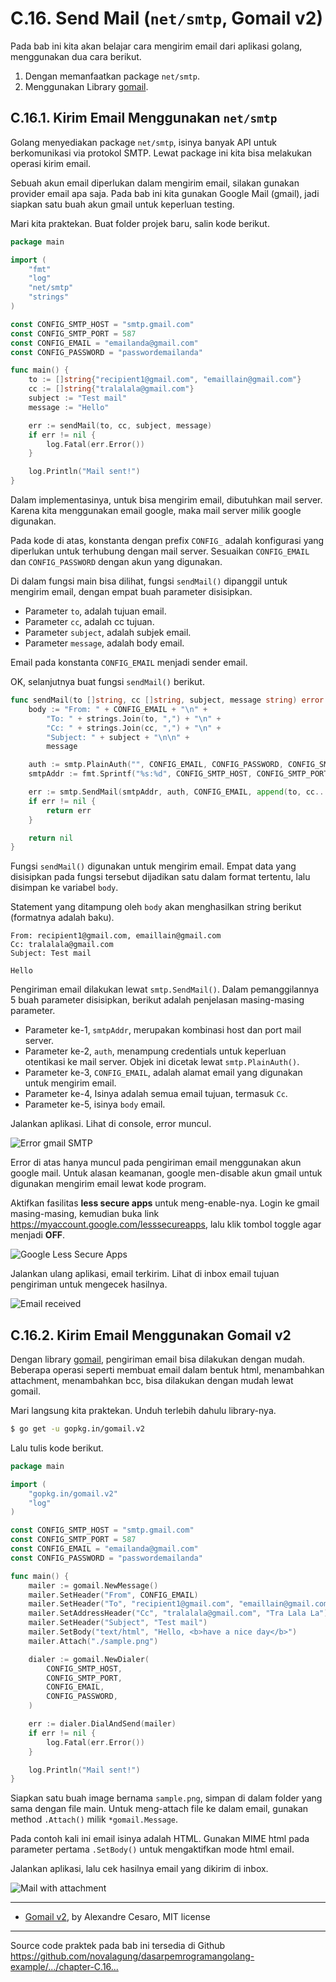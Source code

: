 # C.16. Send Mail (`net/smtp`, Gomail v2)

Pada bab ini kita akan belajar cara mengirim email dari aplikasi golang, menggunakan dua cara berikut.

 1. Dengan memanfaatkan package `net/smtp`.
 2. Menggunakan Library [gomail](https://gopkg.in/gomail.v2).

## C.16.1. Kirim Email Menggunakan `net/smtp`

Golang menyediakan package `net/smtp`, isinya banyak API untuk berkomunikasi via protokol SMTP. Lewat package ini kita bisa melakukan operasi kirim email.

Sebuah akun email diperlukan dalam mengirim email, silakan gunakan provider email apa saja. Pada bab ini kita gunakan Google Mail (gmail), jadi siapkan satu buah akun gmail untuk keperluan testing.

Mari kita praktekan. Buat folder projek baru, salin kode berikut.

```go
package main

import (
    "fmt"
    "log"
    "net/smtp"
    "strings"
)

const CONFIG_SMTP_HOST = "smtp.gmail.com"
const CONFIG_SMTP_PORT = 587
const CONFIG_EMAIL = "emailanda@gmail.com"
const CONFIG_PASSWORD = "passwordemailanda"

func main() {
    to := []string{"recipient1@gmail.com", "emaillain@gmail.com"}
    cc := []string{"tralalala@gmail.com"}
    subject := "Test mail"
    message := "Hello"

    err := sendMail(to, cc, subject, message)
    if err != nil {
        log.Fatal(err.Error())
    }

    log.Println("Mail sent!")
}
```

Dalam implementasinya, untuk bisa mengirim email, dibutuhkan mail server. Karena kita menggunakan email google, maka mail server milik google digunakan.

Pada kode di atas, konstanta dengan prefix `CONFIG_` adalah konfigurasi yang diperlukan untuk terhubung dengan mail server. Sesuaikan `CONFIG_EMAIL` dan `CONFIG_PASSWORD` dengan akun yang digunakan.

Di dalam fungsi main bisa dilihat, fungsi `sendMail()` dipanggil untuk mengirim email, dengan empat buah parameter disisipkan.

 - Parameter `to`, adalah tujuan email.
 - Parameter `cc`, adalah cc tujuan.
 - Parameter `subject`, adalah subjek email.
 - Parameter `message`, adalah body email.

Email pada konstanta `CONFIG_EMAIL` menjadi sender email.

OK, selanjutnya buat fungsi `sendMail()` berikut.

```go
func sendMail(to []string, cc []string, subject, message string) error {
    body := "From: " + CONFIG_EMAIL + "\n" +
        "To: " + strings.Join(to, ",") + "\n" +
        "Cc: " + strings.Join(cc, ",") + "\n" +
        "Subject: " + subject + "\n\n" +
        message

    auth := smtp.PlainAuth("", CONFIG_EMAIL, CONFIG_PASSWORD, CONFIG_SMTP_HOST)
    smtpAddr := fmt.Sprintf("%s:%d", CONFIG_SMTP_HOST, CONFIG_SMTP_PORT)

    err := smtp.SendMail(smtpAddr, auth, CONFIG_EMAIL, append(to, cc...), []byte(body))
    if err != nil {
        return err
    }

    return nil
}
```

Fungsi `sendMail()` digunakan untuk mengirim email. Empat data yang disisipkan pada fungsi tersebut dijadikan satu dalam format tertentu, lalu disimpan ke variabel `body`. 

Statement yang ditampung oleh `body` akan menghasilkan string berikut (formatnya adalah baku).

```
From: recipient1@gmail.com, emaillain@gmail.com
Cc: tralalala@gmail.com
Subject: Test mail

Hello
```

Pengiriman email dilakukan lewat `smtp.SendMail()`. Dalam pemanggilannya 5 buah parameter disisipkan, berikut adalah penjelasan masing-masing parameter.

 - Parameter ke-1, `smtpAddr`, merupakan kombinasi host dan port mail server.
 - Parameter ke-2, `auth`, menampung credentials untuk keperluan otentikasi ke mail server. Objek ini dicetak lewat `smtp.PlainAuth()`.
 - Parameter ke-3, `CONFIG_EMAIL`, adalah alamat email yang digunakan untuk mengirim email.
 - Parameter ke-4, Isinya adalah semua email tujuan, termasuk `Cc`.
 - Parameter ke-5, isinya `body` email.

Jalankan aplikasi. Lihat di console, error muncul.

![Error gmail SMTP](images/C.16_1_gmail_error.png)

Error di atas hanya muncul pada pengiriman email menggunakan akun google mail. Untuk alasan keamanan, google men-disable akun gmail untuk digunakan mengirim email lewat kode program.

Aktifkan fasilitas **less secure apps** untuk meng-enable-nya. Login ke gmail masing-masing, kemudian buka link https://myaccount.google.com/lesssecureapps, lalu klik tombol toggle agar menjadi **OFF**.

![Google Less Secure Apps](images/C.16_2_less_secure.png)

Jalankan ulang aplikasi, email terkirim. Lihat di inbox email tujuan pengiriman untuk mengecek hasilnya.

![Email received](images/C.16_3_email_received.png)

## C.16.2. Kirim Email Menggunakan Gomail v2

Dengan library [gomail](https://gopkg.in/gomail.v2), pengiriman email bisa dilakukan dengan mudah. Beberapa operasi seperti membuat email dalam bentuk html, menambahkan attachment, menambahkan bcc, bisa dilakukan dengan mudah lewat gomail.

Mari langsung kita praktekan. Unduh terlebih dahulu library-nya.

```bash
$ go get -u gopkg.in/gomail.v2
```

Lalu tulis kode berikut.

```go
package main

import (
    "gopkg.in/gomail.v2"
    "log"
)

const CONFIG_SMTP_HOST = "smtp.gmail.com"
const CONFIG_SMTP_PORT = 587
const CONFIG_EMAIL = "emailanda@gmail.com"
const CONFIG_PASSWORD = "passwordemailanda"

func main() {
    mailer := gomail.NewMessage()
    mailer.SetHeader("From", CONFIG_EMAIL)
    mailer.SetHeader("To", "recipient1@gmail.com", "emaillain@gmail.com")
    mailer.SetAddressHeader("Cc", "tralalala@gmail.com", "Tra Lala La")
    mailer.SetHeader("Subject", "Test mail")
    mailer.SetBody("text/html", "Hello, <b>have a nice day</b>")
    mailer.Attach("./sample.png")

    dialer := gomail.NewDialer(
        CONFIG_SMTP_HOST,
        CONFIG_SMTP_PORT,
        CONFIG_EMAIL,
        CONFIG_PASSWORD,
    )

    err := dialer.DialAndSend(mailer)
    if err != nil {
        log.Fatal(err.Error())
    }

    log.Println("Mail sent!")
}
```

Siapkan satu buah image bernama `sample.png`, simpan di dalam folder yang sama dengan file main. Untuk meng-attach file ke dalam email, gunakan method `.Attach()` milik `*gomail.Message`.

Pada contoh kali ini email isinya adalah HTML. Gunakan MIME html pada parameter pertama `.SetBody()` untuk mengaktifkan mode html email.

Jalankan aplikasi, lalu cek hasilnya email yang dikirim di inbox.

![Mail with attachment](images/C.16_4_mail_with_attachment.png)

---

 - [Gomail v2](https://gopkg.in/gomail.v2), by Alexandre Cesaro, MIT license

---

<div class="source-code-link">
    <div class="source-code-link-message">Source code praktek pada bab ini tersedia di Github</div>
    <a href="https://github.com/novalagung/dasarpemrogramangolang-example/tree/master/chapter-C.16-send-email">https://github.com/novalagung/dasarpemrogramangolang-example/.../chapter-C.16...</a>
</div>

